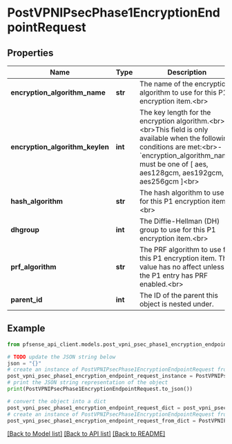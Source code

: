 # PostVPNIPsecPhase1EncryptionEndpointRequest


## Properties

Name | Type | Description | Notes
------------ | ------------- | ------------- | -------------
**encryption_algorithm_name** | **str** | The name of the encryption algorithm to use for this P1 encryption item.&lt;br&gt; | 
**encryption_algorithm_keylen** | **int** | The key length for the encryption algorithm.&lt;br&gt;&lt;br&gt;This field is only available when the following conditions are met:&lt;br&gt;- &#x60;encryption_algorithm_name&#x60; must be one of [ aes, aes128gcm, aes192gcm, aes256gcm ]&lt;br&gt; | 
**hash_algorithm** | **str** | The hash algorithm to use for this P1 encryption item.&lt;br&gt; | 
**dhgroup** | **int** | The Diffie-Hellman (DH) group to use for this P1 encryption item.&lt;br&gt; | 
**prf_algorithm** | **str** | The PRF algorithm to use for this P1 encryption item. This value has no affect unless the P1 entry has PRF enabled.&lt;br&gt; | [optional] [default to 'sha256']
**parent_id** | **int** | The ID of the parent this object is nested under. | 

## Example

```python
from pfsense_api_client.models.post_vpni_psec_phase1_encryption_endpoint_request import PostVPNIPsecPhase1EncryptionEndpointRequest

# TODO update the JSON string below
json = "{}"
# create an instance of PostVPNIPsecPhase1EncryptionEndpointRequest from a JSON string
post_vpni_psec_phase1_encryption_endpoint_request_instance = PostVPNIPsecPhase1EncryptionEndpointRequest.from_json(json)
# print the JSON string representation of the object
print(PostVPNIPsecPhase1EncryptionEndpointRequest.to_json())

# convert the object into a dict
post_vpni_psec_phase1_encryption_endpoint_request_dict = post_vpni_psec_phase1_encryption_endpoint_request_instance.to_dict()
# create an instance of PostVPNIPsecPhase1EncryptionEndpointRequest from a dict
post_vpni_psec_phase1_encryption_endpoint_request_from_dict = PostVPNIPsecPhase1EncryptionEndpointRequest.from_dict(post_vpni_psec_phase1_encryption_endpoint_request_dict)
```
[[Back to Model list]](../README.md#documentation-for-models) [[Back to API list]](../README.md#documentation-for-api-endpoints) [[Back to README]](../README.md)


